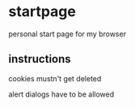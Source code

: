 # startpage
personal start page for my browser

## instructions
cookies mustn't get deleted

alert dialogs have to be allowed
